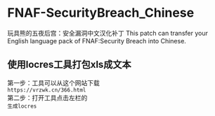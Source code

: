# FNAF-SecurityBreach_Chinese
玩具熊的五夜后宫：安全漏洞中文汉化补丁
This patch can transfer your English language pack of FNAF:Security Breach into Chinese.
## 使用locres工具打包xls成文本
第一步：工具可以从这个网站下载<br/>
`https://vrzwk.cn/366.html`<br/>
第二步：打开工具点击左栏的<br/>
`生成locres`<br/>
